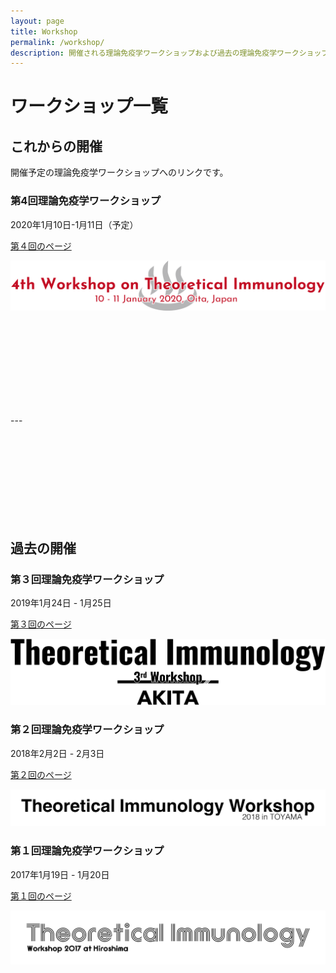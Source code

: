 ```yaml
---
layout: page
title: Workshop
permalink: /workshop/
description: 開催される理論免疫学ワークショップおよび過去の理論免疫学ワークショップの一覧です。
---
```


# ワークショップ一覧
## これからの開催
開催予定の理論免疫学ワークショップへのリンクです。

### 第4回理論免疫学ワークショップ
2020年1月10日-1月11日（予定）

[第４回のページ](/4th-workshop)

[![](/assets/images/ws-4.png "第4回理論免疫学ワークショップ")](/4th-workshop)

<div style="height: 150px"></div>
---
<div style="height: 150px"></div>

## 過去の開催
### 第３回理論免疫学ワークショップ
2019年1月24日 - 1月25日

[第３回のページ](/3rd-workshop)

[![](/assets/images/ws-3.png "第３回理論免疫学ワークショップ")](/3rd-workshop)

### 第２回理論免疫学ワークショップ
2018年2月2日 - 2月3日

[第２回のページ](/2nd-workshop)

[![](/assets/images/ws-2.png "第２回理論免疫学ワークショップ")](/2nd-workshop)

### 第１回理論免疫学ワークショップ
2017年1月19日 - 1月20日

[第１回のページ](https://theoimmu2017hiroshima.jimdo.com/)

[![](/assets/images/ws-1.png "第１回理論免疫学ワークショップ")](https://theoimmu2017hiroshima.jimdo.com/)
